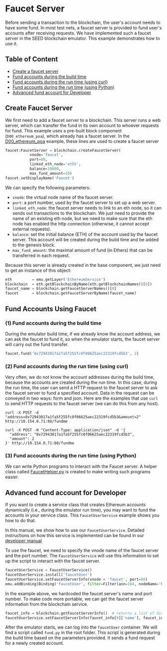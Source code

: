 # Faucet Server

Before sending a transaction to the blockchain, the user's account needs
to have some fund. In most test nets, a faucet server is provided to
fund user's accounts after receiving requests. We have implemented
such a faucet server in the SEED blockchain emulator.
This example demonstrates how to use it. 


## Table of Content

- [Create a faucet server](#create-faucet-server)
- [Fund accounts during the build time](#fund-account-build-time)
- [Fund accounts during the run time (using curl)](#fund-account-run-time-curl)
- [Fund accounts during the run time (using Python)](#fund-account-run-time-python)
- [Advanced fund account for Developer](#fund-account-advanced)


<a id="create-faucet-server"></a>
## Create Faucet Server

We first need to add a faucet server to a blockchain. This server
runs a web server, which can transfer the fund in its own account
to whoever requests for fund.  This example uses
a pre-built block component (`D00_ethereum_poa`), which already has a faucet server.
In the [D00_ethereum_poa](../D00_ethereum_poa/) example, these lines are
used to create a faucet server

```python
faucet:FaucetServer = blockchain.createFaucetServer(
           vnode='faucet',
           port=80,
           linked_eth_node='eth5',
           balance=10000,
           max_fund_amount=10)
faucet.setDisplayName('Faucet')
```

We can specify the following parameters: 
- `vnode`: the virtual node name of the faucet server.
- `port`: a port number, used by the faucet server to set up a web server.
- `linked_eth_node`: the faucet server needs to link to an eth node, so it can
  sends out transactions to the blockchain. We just need to provide the name
  of an existing eth node, but we need to make sure that the eth node
  has enabled the http connection (otherwise, it cannot accept external requests). 
- `balance`: set the initial balance (ETH) of the account used by the faucet server.
  This account will be created during the build time and be added to the genesis block.
- `max_fund_amount`: the maximal amount of fund (in Ethers) that can be transferred 
  in each request.

Because this server is already created in the base component,
we just need to get an instance of this object:

```python
eth         = emu.getLayer('EthereumService')
blockchain  = eth.getBlockchainByName(eth.getBlockchainNames()[0])
faucet_name = blockchain.getFaucetServerNames()[0]
faucet      = blockchain.getFaucetServerByName(faucet_name)
```


## Fund Accounts Using Faucet

<a id="fund-account-build-time"></a>
### (1) Fund accounts during the build time

During the emulator build time, if we already know the account address,
we can ask the faucet to fund it, so when the 
emulator starts, the faucet server will carry out the fund transfer. 

```python
faucet.fund('0x72943017a1fa5f255fc0f06625aec22319fcd5b3', 2)
```

<a id="fund-account-run-time-curl"></a>
### (2) Fund accounts during the run time (using curl)

Very often, we do not know the account addresses during the build time, because
the accounts are created during the run time. In this case, during the run
time, the user can send a HTTP request to the faucet server to ask
the faucet server to fund a specified account. Data in the request
can be conveyed in two ways: form and json. Here are the examples
that use `curl` to send HTTP requests to the faucet server (we can
do this from any host). 

```
curl -X POST -d "address=0x72943017a1fa5f255fc0f06625aec22319fcd5b3&amount=2" http://10.154.0.71:80/fundme 
```

```
curl -X POST -H "Content-Type: application/json" -d '{
  "address": "0x72943017a1fa5f255fc0f06625aec22319fcd5b3",
  "amount": 2
}' http://10.154.0.71:80/fundme
```

<a id="fund-account-run-time-python"></a>
### (3) Fund accounts during the run time (using Python)

We can write Python programs to interact with the Faucet server.
A helper class
called [FaucetHelper.py](../../../library/blockchain/FaucetHelper.py)
is created to make writing such programs easier.



<a id="fund-account-advanced"></a>
## Advanced fund account for Developer

If you want to create a service class that creates Ethereum accounts
dynamically (i.e., during the emulator run time),
you may want to fund the accounts in your service class. 
This `FaucetUserService` example shows you how to do that.

In this manual, we show how to use our `FaucetUserService`.
Detailed instructions on how this service is implemented can be found
in our [developer manual](../../../docs/developer_manual/blockchain/faucet-user-service.md)

To use the faucet, we need to specify the vnode name of the faucet server and the
port number. The `FaucetUserService` will use this information to set up
the script to interact with the faucet server. 

```python
faucetUserService = FaucetUserService()
faucetUserService.install('faucetUser')
faucetUserService.setFaucetServerInfo(vnode = 'faucet', port=80)
emu.addBinding(Binding('faucetUser', filter=Filter(asn=164, nodeName='host_0')))
```

In the example above, we hardcoded the faucet server's name and port number.
To make code more portable, we can get the faucet server information from
the blockchain service. 

```python
faucet_info = blockchain.getFaucetServerInfo()  # returns a list of dictionary
faucetUserService.setFaucetServerInfo(faucet_info[0]['name'], faucet_info[0]['port'])
```

After the emulator starts, we can log into the `faucetUser` container.
We will find a script called `fund.py` in the root folder.
This script is generated during the build time based on the parameters
provided. It sends a fund request for a newly created account.


